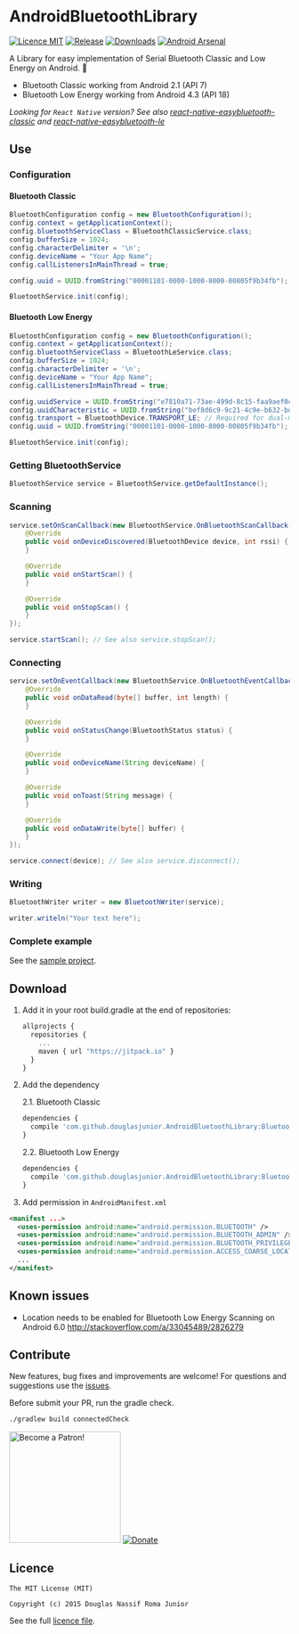 # AndroidBluetoothLibrary

[![Licence MIT](https://img.shields.io/badge/licence-MIT-blue.svg)](https://github.com/douglasjunior/AndroidBluetoothLibrary/blob/master/LICENSE)
[![Release](https://jitpack.io/v/douglasjunior/AndroidBluetoothLibrary.svg)](https://jitpack.io/#douglasjunior/AndroidBluetoothLibrary)
[![Downloads](https://jitpack.io/v/douglasjunior/AndroidBluetoothLibrary/month.svg)](#download)
[![Android Arsenal](https://img.shields.io/badge/Android%20Arsenal-Android%20Bluetooth%20Library-yellow.svg?style=flat)](http://android-arsenal.com/details/1/5821)

A Library for easy implementation of Serial Bluetooth Classic and Low Energy on Android. 💙

- Bluetooth Classic working from Android 2.1 (API 7)
- Bluetooth Low Energy working from Android 4.3 (API 18)

*Looking for `React Native` version? See also [react-native-easybluetooth-classic](https://github.com/douglasjunior/react-native-easybluetooth-classic) and [react-native-easybluetooth-le](https://github.com/douglasjunior/react-native-easybluetooth-le)*

## Use

### Configuration

#### Bluetooth Classic
```java
BluetoothConfiguration config = new BluetoothConfiguration();
config.context = getApplicationContext();
config.bluetoothServiceClass = BluetoothClassicService.class;
config.bufferSize = 1024;
config.characterDelimiter = '\n';
config.deviceName = "Your App Name";
config.callListenersInMainThread = true;

config.uuid = UUID.fromString("00001101-0000-1000-8000-00805f9b34fb"); // Required

BluetoothService.init(config);
```

#### Bluetooth Low Energy
```java
BluetoothConfiguration config = new BluetoothConfiguration();
config.context = getApplicationContext();
config.bluetoothServiceClass = BluetoothLeService.class;
config.bufferSize = 1024;
config.characterDelimiter = '\n';
config.deviceName = "Your App Name";
config.callListenersInMainThread = true;

config.uuidService = UUID.fromString("e7810a71-73ae-499d-8c15-faa9aef0c3f2"); // Required
config.uuidCharacteristic = UUID.fromString("bef8d6c9-9c21-4c9e-b632-bd58c1009f9f"); // Required
config.transport = BluetoothDevice.TRANSPORT_LE; // Required for dual-mode devices
config.uuid = UUID.fromString("00001101-0000-1000-8000-00805f9b34fb"); // Used to filter found devices. Set null to find all devices.

BluetoothService.init(config);
```

### Getting BluetoothService

```java
BluetoothService service = BluetoothService.getDefaultInstance();
```

### Scanning

```java
service.setOnScanCallback(new BluetoothService.OnBluetoothScanCallback() {
    @Override
    public void onDeviceDiscovered(BluetoothDevice device, int rssi) {
    }

    @Override
    public void onStartScan() {
    }

    @Override
    public void onStopScan() {
    }
});

service.startScan(); // See also service.stopScan();
```

### Connecting

```java
service.setOnEventCallback(new BluetoothService.OnBluetoothEventCallback() {
    @Override
    public void onDataRead(byte[] buffer, int length) {
    }

    @Override
    public void onStatusChange(BluetoothStatus status) {
    }

    @Override
    public void onDeviceName(String deviceName) {
    }

    @Override
    public void onToast(String message) {
    }

    @Override
    public void onDataWrite(byte[] buffer) {
    }
});

service.connect(device); // See also service.disconnect();
```

### Writing

```java
BluetoothWriter writer = new BluetoothWriter(service);

writer.writeln("Your text here");
```

### Complete example

See the [sample project](https://github.com/douglasjunior/AndroidBluetoothLibrary/tree/master/Sample/src/main/java/com/github/douglasjunior/bluetoothsample).

## Download 

1. Add it in your root build.gradle at the end of repositories:
   ```javascript
   allprojects {
     repositories {
       ...
       maven { url "https://jitpack.io" }
     }
   }
   ```

2. Add the dependency

   2.1. Bluetooth Classic
     ```javascript
     dependencies {
       compile 'com.github.douglasjunior.AndroidBluetoothLibrary:BluetoothClassicLibrary:0.3.5'
     }
     ```
    
   2.2. Bluetooth Low Energy
     ```javascript
     dependencies {
       compile 'com.github.douglasjunior.AndroidBluetoothLibrary:BluetoothLowEnergyLibrary:0.3.5'
     }
     ```
 
3. Add permission in `AndroidManifest.xml` 

```xml
<manifest ...>
  <uses-permission android:name="android.permission.BLUETOOTH" />
  <uses-permission android:name="android.permission.BLUETOOTH_ADMIN" />
  <uses-permission android:name="android.permission.BLUETOOTH_PRIVILEGED" />
  <uses-permission android:name="android.permission.ACCESS_COARSE_LOCATION" />
  ...
</manifest>
```

## Known issues

- Location needs to be enabled for Bluetooth Low Energy Scanning on Android 6.0 http://stackoverflow.com/a/33045489/2826279
 
## Contribute

New features, bug fixes and improvements are welcome! For questions and suggestions use the [issues](https://github.com/douglasjunior/AndroidBluetoothLibrary/issues).

Before submit your PR, run the gradle check.
```bash
./gradlew build connectedCheck
```

<a href="https://www.patreon.com/douglasjunior"><img src="http://i.imgur.com/xEO164Z.png" alt="Become a Patron!" width="200" /></a>
[![Donate](https://www.paypalobjects.com/en_US/i/btn/btn_donateCC_LG.gif)](https://www.paypal.com/cgi-bin/webscr?cmd=_s-xclick&hosted_button_id=E32BUP77SVBA2)

## Licence

```
The MIT License (MIT)

Copyright (c) 2015 Douglas Nassif Roma Junior
```

See the full [licence file](https://github.com/douglasjunior/AndroidBluetoothLibrary/blob/master/LICENSE).


